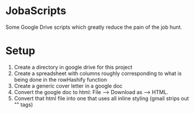 JobaScripts
===========

Some Google Drive scripts which greatly reduce the pain of the job hunt.

Setup
===========
1.  Create a directory in google drive for this project
2.  Create a spreadsheet with columns roughly corresponding to what is being done in the rowHashify function
3.  Create a generic cover letter in a google doc
4.  Convert the google doc to html: File --> Download as --> HTML.
5.  Convert that html file into one that uses all inline styling (gmail strips out "<style></style>" tags)
